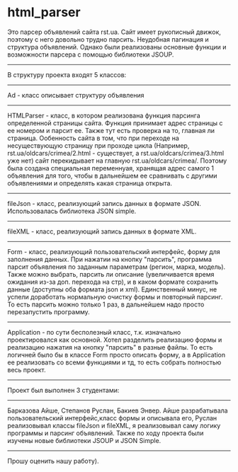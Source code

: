 # html_parser

Это парсер объявлений сайта rst.ua.
Сайт имеет рукописный движок, поэтому с него довольно трудно парсить.
Неудобная пагинация и структура объявлений. Однако были реализованы основные функции и возможности парсера с помощью библиотеки JSOUP.
***
В структуру проекта входят 5 классов:
***
Ad - класс описывает структуру объявления
***
HTMLParser - класс, в котором реализована функция парсинга определенной страницы сайта. Функция принимает адрес страницы с  ее номером и парсит ее. Также тут есть проверка на то, главная ли страница.
Ообенность сайта в том, что при переходе на несуществующую страницу при проходе цикла (Например, rst.ua/oldcars/crimea/2.html - существует, а rst.ua/oldcars/crimea/3.html уже нет) сайт перекидывает на главную rst.ua/oldcars/crimea/. 
Поэтому была создана специальная переменнуая, хранящая адрес самого 1 объявления для того, чтобы в дальнейшем ее сравнивать с другими объявлениями и определять какая страница открыта.
***
fileJson - класс, реализующий запись данных в формате JSON. Использовалась библиотека JSON simple.
***
fileXML - класс, реализующий запись данных в формате XML.
***
Form - класс, реализующий пользовательский интерфейс, форму для заполнения данных. При нажатии на кнопку "парсить", программа парсит объявления по заданным параметрам (регион, марка, модель). Также можно выбрать, парсить ли описание (увеличивается время ожидания из-за доп. перехода на стр), и в каком формате сохранить данные (доступны оба формата json и xml).  Единственный минус, не успели доработать нормальную очистку формы и повторный парсинг. То есть парсить можно только 1 раз, в дальнейшем надо просто перезапустить программу.
***
Application - по сути бесполезный класс, т.к. изначально проектировался как основной. Хотел разделить реализацию формы и реализацию нажатия на кнопку "парсить" в разные файлы. То есть логичней было бы в классе Form просто описать форму, а в Application ее реализовать со всеми функциями и тд, то есть собрать полностью весь проект.
***
Проект был выполнен 3 студентами:
***
Барказова Айше, Степанов Руслан, Бакиев Энвер.
Айше разрабатывала пользовательский интерфейс,класс формы и описывала его, Руслан реализовывал классы fileJson и fileXML, я реализовывал саму логику программы и парсинг объявлений. Также по ходу проекта были изучены новые библиотеки JSOUP и JSON Simple. 
***
Прошу оценить нашу работу). 
